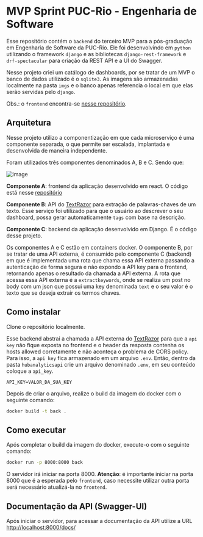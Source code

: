 # MVP Sprint PUC-Rio - Engenharia de Software

Esse repositório contém o `backend` do terceiro MVP para a pós-graduação em Engenharia de Software da PUC-Rio. Ele foi desenvolvindo em `python` utilizando o framework `django` e as bibliotecas `django-rest-framework` e `drf-spectacular` para criação da REST API e a UI do Swagger.

Nesse projeto criei um catálogo de dashboards, por se tratar de um MVP o banco de dados utilizado é o `sqlite3`. As imagens são armazenadas localmente na pasta `imgs` e o banco apenas referencia o local em que elas serão servidas pelo `django`.

Obs.: o `frontend` encontra-se [nesse repositório](https://github.com/luizzappa/hubanalytics-front-docker).

## Arquitetura

Nesse projeto utilizo a componentização em que cada microserviço é uma componente separada, o que permite ser escalada, implantada e desenvolvida de maneira independente.

Foram utilizados três componentes denominados A, B e C. Sendo que:

![image](https://github.com/luizzappa/hubanalytics-back-docker/assets/65685842/74013905-98b5-44dd-8dec-25c5ac849a1a)

**Componente A**: frontend da aplicação desenvolvido em react. O código está nesse [repositório](https://github.com/luizzappa/hubanalytics-front-docker)

**Componente B**: API do [TextRazor](https://www.textrazor.com/) para extração de palavras-chaves de um texto. Esse serviço foi utilizado para que o usuário ao descrever o seu dashboard, possa gerar automaticamente `tags` com base na descrição.

**Componente C**: backend da aplicação desenvolvido em Django. É o código desse projeto.

Os componentes A e C estão em containers docker. O componente B, por se tratar de uma API externa, é consumido pelo componente C (backend) em que é implementada uma rota que chama essa API externa passando a autenticação de forma segura e não expondo a API key para o frontend, retornando apenas o resultado da chamada a API externa. A rota que acessa essa API externa é a `extractkeywords`, onde se realiza um post no body com um json que possui uma key denominada `text` e o seu valor é o texto que se deseja extrair os termos chaves.

## Como instalar

Clone o repositório localmente.

Esse backend abstrai a chamada a API externa do [TextRazor](https://www.textrazor.com/) para que a `api key` não fique exposta no frontend e o header da resposta contenha os hosts allowed corretamente e não aconteça o problema de CORS policy. Para isso, a `api key` fica armazenado em um arquivo `.env`. Então, dentro da pasta `hubanalyticsapi` crie um arquivo denominado `.env`, em seu conteúdo coloque a `api_key`.

```
API_KEY=VALOR_DA_SUA_KEY
```

Depois de criar o arquivo, realize o build da imagem do docker com o seguinte comando:

```bash
docker build -t back .
```

## Como executar

Após completar o build da imagem do docker, execute-o com o seguinte comando:

```bash
docker run -p 8000:8000 back
```

O servidor irá iniciar na porta 8000. **Atenção**: é importante iniciar na porta 8000 que é a esperada pelo `frontend`, caso necessite utilizar outra porta será necessário atualizá-la no `frontend`.

## Documentação da API (Swagger-UI)

Após iniciar o servidor, para acessar a documentação da API utilize a URL [http://localhost:8000/docs/](http://localhost:8000/docs/)
